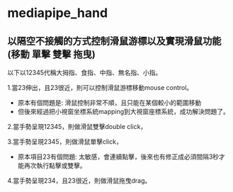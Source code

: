 # mediapipe_hand

以隔空不接觸的方式控制滑鼠游標以及實現滑鼠功能(移動 單擊 雙擊 拖曳) 
--------
以下以12345代稱大拇指、食指、中指、無名指、小指。

1.當23伸出，且23很近，則可以控制滑鼠游標移動mouse control。
- 原本有個問題是:  滑鼠控制非常不順，且只能在某個較小的範圍移動
- 但後來經過把小視窗坐標系統mapping到大視窗座標系統，成功解決問題了。

2.當手勢呈現12345，則做滑鼠雙擊double click， 

3.當手勢呈現2345，則做滑鼠單擊click， 
- 原本項目23有個問題:   太敏感，會連續點擊，後來也有修正成必須間隔3秒才能再次執行點擊或雙擊。

4.當手勢呈現234，且23很近，則做滑鼠拖曳drag。
